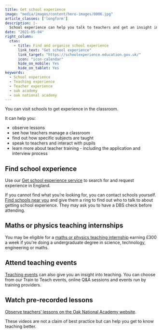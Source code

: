 ```yaml
---
title: Get school experience
image: "media/images/content/hero-images/0006.jpg"
article_classes: ['longform']
description: |-
  School experience can help you talk to teachers and get an insight into day-to-day school life. Here's how to get school experience.
date: "2021-05-04"
right_column:
  ctas:
    - title: Find and organise school experience
      link_text: "Get school experience"
      link_target: "https://schoolexperience.education.gov.uk/"
      icon: "icon-calendar"
      hide_on_mobile: Yes
      hide_on_tablet: Yes
keywords:
  - School experience
  - Teaching experience
  - Teacher experience
  - oak academy
  - oak national academy
---
```


You can visit schools to get experience in the classroom.

It can help you:

* observe lessons
* see how teachers manage a classroom
* find out how specific subjects are taught
* speak to teachers and interact with pupils
* learn more about teacher training - including the application and interview process

## Find school experience

Use our [Get school experience service](https://schoolexperience.education.gov.uk/) to search for and request experience in England.

If you cannot find what you’re looking for, you can contact schools yourself. [Find schools near you](https://get-information-schools.service.gov.uk/) and give them a ring to find out who to talk to about getting school experience. They may ask you to have a DBS check before attending.

## Maths or physics teaching internships

You may be eligible for a [maths or physics teaching internship](/teaching-internship-providers) earning £300 a week if you're doing a undergraduate degree in science, technology, engineering or maths.

## Attend teaching events

[Teaching events](/events) can also give you an insight into teaching. You can choose from our Train to Teach events, online Q&A sessions and events run by training providers.

## Watch pre-recorded lessons

[Observe teachers’ lessons on the Oak National Academy website](https://teachers.thenational.academy/lessons-for-itt).

These videos are not a claim of best practice but can help you get to know teaching better.



